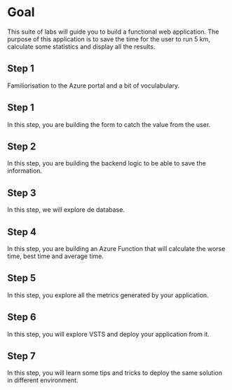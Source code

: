 # Goal
This suite of labs will guide you to build a functional web application. The purpose of this application is to save the time for the user to run 5 km, calculate some statistics and display all the results.

## Step 1

Familiorisation to the Azure portal and a bit of voculabulary.

## Step 1

In this step, you are building the form to catch the value from the user.

## Step 2

In this step, you are building the backend logic to be able to save the information.

## Step 3

In this step, we will explore de database.

## Step 4

In this step, you are building an Azure Function that will calculate the worse time, best time and average time.

## Step 5

In this step, you explore all the metrics generated by your application.

## Step 6

In this step, you will explore VSTS and deploy your application from it.

## Step 7

In this step, you will learn some tips and tricks to deploy the same solution in different environment.